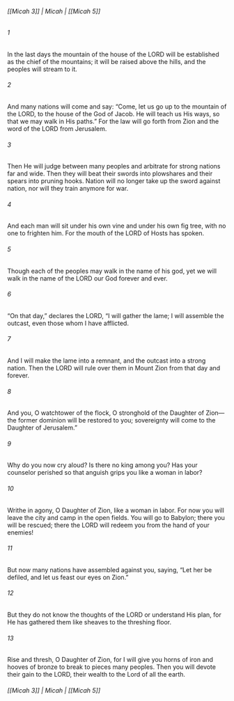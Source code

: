 ###### [[Micah 3]] | Micah | [[Micah 5]]

###### 1
In the last days the mountain of the house of the LORD will be established as the chief of the mountains; it will be raised above the hills, and the peoples will stream to it.
###### 2
And many nations will come and say: “Come, let us go up to the mountain of the LORD, to the house of the God of Jacob. He will teach us His ways, so that we may walk in His paths.” For the law will go forth from Zion and the word of the LORD from Jerusalem.
###### 3
Then He will judge between many peoples and arbitrate for strong nations far and wide. Then they will beat their swords into plowshares and their spears into pruning hooks. Nation will no longer take up the sword against nation, nor will they train anymore for war.
###### 4
And each man will sit under his own vine and under his own fig tree, with no one to frighten him. For the mouth of the LORD of Hosts has spoken.
###### 5
Though each of the peoples may walk in the name of his god, yet we will walk in the name of the LORD our God forever and ever.
###### 6
“On that day,” declares the LORD, “I will gather the lame; I will assemble the outcast, even those whom I have afflicted.
###### 7
And I will make the lame into a remnant, and the outcast into a strong nation. Then the LORD will rule over them in Mount Zion from that day and forever.
###### 8
And you, O watchtower of the flock, O stronghold of the Daughter of Zion—the former dominion will be restored to you; sovereignty will come to the Daughter of Jerusalem.”
###### 9
Why do you now cry aloud? Is there no king among you? Has your counselor perished so that anguish grips you like a woman in labor?
###### 10
Writhe in agony, O Daughter of Zion, like a woman in labor. For now you will leave the city and camp in the open fields. You will go to Babylon; there you will be rescued; there the LORD will redeem you from the hand of your enemies!
###### 11
But now many nations have assembled against you, saying, “Let her be defiled, and let us feast our eyes on Zion.”
###### 12
But they do not know the thoughts of the LORD or understand His plan, for He has gathered them like sheaves to the threshing floor.
###### 13
Rise and thresh, O Daughter of Zion, for I will give you horns of iron and hooves of bronze to break to pieces many peoples. Then you will devote their gain to the LORD, their wealth to the Lord of all the earth.

###### [[Micah 3]] | Micah | [[Micah 5]]
